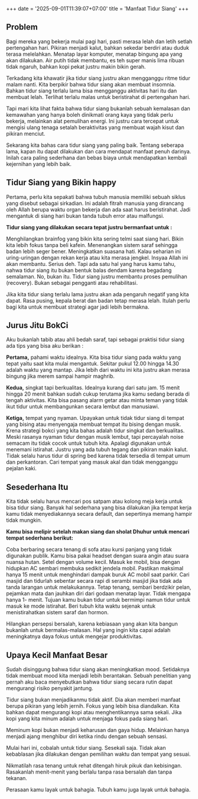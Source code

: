 +++
date = '2025-09-01T11:39:07+07:00'
title = 'Manfaat Tidur Siang'
+++
## Problem
Bagi mereka yang bekerja mulai pagi hari, pasti merasa lelah dan letih setlah pertengahan hari. Pikiran menjadi kalut, bahkan sekedar berdiri atau duduk terasa melelahkan. Menatap layar komputer, menatap bingung apa yang akan dilakukan. Air putih tidak membantu, es teh super manis lima ribuan tidak ngaruh, bahkan kopi pekat justru makin bikin gerah.

Terkadang kita khawatir jika tidur siang justru akan mengganggu ritme tidur malam nanti. Kita berpikir bahwa tidur siang akan membuat insomnia. Bahkan tidur siang terlalu lama bisa mengganggu aktivitas hari itu dan membuat lelah. Terlihat terlalu malas untuk beristirahat di pertengahan hari.

Tapi mari kita lihat fakta bahwa tidur siang bukanlah sebuah kemalasan dan kemawahan yang hanya boleh dinikmati orang kaya yang tidak perlu bekerja, melainkan alat pemulihan energi. Ini justru cara tercepat untuk mengisi ulang tenaga setalah beraktivitas yang membuat wajah kisut dan pikiran menciut.

Sekarang kita bahas cara tidur siang yang paling baik. Tentang seberapa lama, kapan itu dapat dilakukan dan cara mendapat manfaat penuh darinya. Inilah cara paling sederhana dan bebas biaya untuk mendapatkan kembali kejernihan yang lebih baik.

## Tidur Siang yang Bikin happy
Pertama, perlu kita sepakati bahwa tubuh manusia memiliki sebuah siklus yang disebut sebagai sirkadian. Ini adalah fitrah manusia yang dirancang oleh Allah berupa waktu organ bekerja dan ada saat harus beristirahat. Jadi mengantuk di siang hari bukan tanda tubuh error atau malfungsi.

**Tidur siang yang dilakukan secara tepat justru bermanfaat untuk :**

Menghilangkan brainfog yang bikin kita sering telmi saat siang hari.
Bikin kita lebih fokus tanpa beli kafein.
Menenangkan sistem saraf sehingga badan lebih seger bener.
Meningkatkan suasana hati. Kalau seharian ini uring-uringan dengan rekan kerja atau kita merasa jengkel. Insyaa Allah ini akan membantu. Serius deh.
Tapi ada satu hal yang harus kamu tahu, nahwa tidur siang itu bukan bentuk balas dendam karena begadang semalaman. No, bukan itu. Tidur siang justru membantu proses pemulihan (recovery). Bukan sebagai pengganti atau rehabilitasi.

Jika kita tidur siang terlalu lama justru akan ada pengaruh negatif yang kita dapat. Rasa pusing, kepala berat dan badan tetap merasa lelah. Itulah perlu bagi kita untuk membuat strategi agar jadi lebih bermakna.

## Jurus Jitu BokCi
Aku bukanlah tabib atau ahli bedah saraf, tapi sebagai praktisi tidur siang ada tips yang bisa aku berikan :

**Pertama,** pahami waktu idealnya. Kita bisa tidur siang pada waktu yang tepat yaitu saat kita mulai mengantuk. Sekitar pukul 12.00 hingga 14.30 adalah waktu yang mantap. Jika lebih dari waktu ini kita justru akan merasa bingung jika merem sampai hampir maghrib.

**Kedua,** singkat tapi berkualitas. Idealnya kurang dari satu jam. 15 menit hingga 20 menit bahkan sudah cukup terutama jika kamu sedang berada di tengah aktivitas. Kita bisa pasang alarm getar atau minta teman yang tidak ikut tidur untuk membangunkan secara lembut dan manusiawi.

**Ketiga,** tempat yang nyaman. Upayakan untuk tidak tidur siang di tempat yang bising atau menyengaja membuat tempat itu bising dengan musik. Krena strategi bokci yang kita bahas adalah tidur singkat dan berkualitas. Meski rasanya nyaman tidur dengan musik lembut, tapi percayalah noise semacam itu tidak cocok untuk tubuh kita. Apalagi digunakan untuk menemani istirahat. Justru yang ada tubuh tegang dan pikiran makin kalut. Tidak selalu harus tidur di spring bed karena tidak tersedia di tempat umum dan perkantoran. Cari tempat yang masuk akal dan tidak mengganggu pejalan kaki.

## Sesederhana Itu
Kita tidak selalu harus mencari pos satpam atau kolong meja kerja untuk bisa tidur siang. Banyak hal sederhana yang bisa dilakukan jika tempat kerja kamu tidak menyediakannya secara default, dan sepertinya memang hampir tidak mungkin.

**Kamu bisa melipir setelah makan siang dan sholat Dhuhur untuk mencari tempat sederhana berikut:**

Coba berbaring secara tenang di sofa atau kursi panjang yang tidak digunakan publik. Kamu bisa pakai headset dengan suara angin atau suara nuansa hutan. Setel dengan volume kecil.
Masuk ke mobil, bisa dengan hidupkan AC sembari membuka sedikit jendela mobil. Pastikan maksimal hanya 15 menit untuk menghindari dampak buruk AC mobil saat parkir.
Cari masjid dan tidurlah sebentar secara rapi di serambi masjid jika tidak ada tanda larangan untuk melakukannya.
Tetap tenang, sembari berdzikir pelan, pejamkan mata dan jauhkan diri dari godaan menatap layar. Tidak mengapa hanya 1- menit. Tujuan kamu bukan tidur untuk bermimpi namun tidur untuk masuk ke mode istirahat. Beri tubuh kita waktu sejenak untuk menistirahatkan sistem saraf dan hormon.

Hilangkan persepsi bersalah, karena kebiasaan yang akan kita bangun bukanlah untuk bermalas-malasan. Hal yang ingin kita capai adalah meningkatnya daya fokus untuk mengejar produktivitas.

## Upaya Kecil Manfaat Besar
Sudah disinggung bahwa tidur siang akan meningkatkan mood. Setidaknya tidak membuat mood kita menjadi lebih berantakan. Sebuah penelitian yang pernah aku baca menyebutkan bahwa tidur siang secara rutin dapat mengurangi risiko penyakit jantung.

Tidur siang bukan menjadikanmu tidak aktif. Dia akan memberi manfaat berupa pikiran yang lebih jernih. Fokus yang lebih bisa diandalkan. Kita bahkan dapat mengurangi kopi atau menghentikannya sama sekali. Jika kopi yang kita minum adalah untuk menjaga fokus pada siang hari.

Meminum kopi bukan menjadi keharusan dan gaya hidup. Melainkan hanya menjadi ajang menghibur diri ketika rindu dengan sebuah sensasi.

Mulai hari ini, cobalah untuk tidur siang. Sesekali saja. Tidak akan kebablasan jika dilakukan dengan pemilihan waktu dan tempat yang sesuai.

Nikmatilah rasa tenang untuk rehat ditengah hiruk pikuk dan kebisingan. Rasakanlah menit-menit yang berlalu tanpa rasa bersalah dan tanpa tekanan.

Perasaan kamu layak untuk bahagia. Tubuh kamu juga layak untuk bahagia.